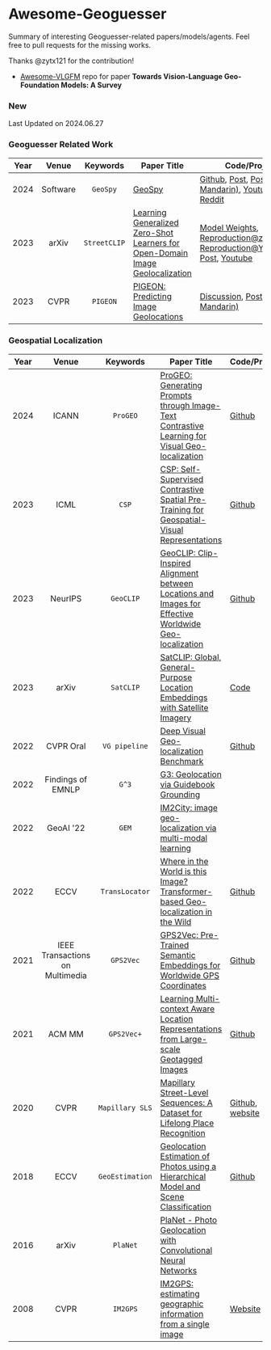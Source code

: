 # Awesome-Geoguesser
Summary of interesting Geoguesser-related papers/models/agents. Feel free to pull requests for the missing works.

Thanks @zytx121 for the contribution! 
  - [Awesome-VLGFM](https://github.com/zytx121/Awesome-VLGFM) repo for paper **Towards Vision-Language Geo-Foundation Models: A Survey**


### New

Last Updated on 2024.06.27


### Geoguesser Related Work
|Year|Venue|Keywords|Paper Title|Code/Project|
|:-:|:-:|:-:|-|-|
|2024|Software|`GeoSpy`|[GeoSpy](https://geospy.ai/)| [Github](https://github.com/atiilla/geospy), [Post](https://the-decoder.com/this-ai-knows-where-you-took-which-photo/), [Post (In Mandarin)](https://mp.weixin.qq.com/s?__biz=MzIzNjc1NzUzMw==&mid=2247728550&idx=1&sn=28404292710848f6f157d868479d60bd&exportkey=n_ChQIAhIQiAkKMPbmx8mOC8xyEooE8BL4AQIE97dBBAEAAAAAACpmKSXlJJIAAAAOpnltbLcz9gKNyK89dVj0rn5kAxV9l4XIK60cux3tH%2FaZp5TgH6Vby%2BJRdF%2FbdR3YGdlmIRo59fg1S8tBJlZkDDMT08Wb8XraM7aWE%2F8bNatal8yEC%2FdKpBeafbOyuBsbU5XTHoaPwwH%2FVF0eN5NdsapOkIm2WX1710gxuF%2F0OeMfjzxcC6OQekZ45tUAj08hjE0RCgYg4rHp6CVMOtjZvwHxeNg%2BDfj1TbIR383bgpAEIFd1SMDeVDjzuB7hJlYk6CKVnfCbCclbcNn0gEBtD9AKQtrHySojZX%2FJuKEj7aL3&acctmode=0&pass_ticket=HDVtqOG9rxRVfTr76bDOBgwmnya9EAl2c0EER%2F9Ni2a%2FFGARSoovM0UOQZmDM4Y%2B&wx_header=0), [Youtube](https://www.youtube.com/watch?v=FitqxvDuEIY), [Reddit](https://www.reddit.com/r/OSINT/comments/18rcsmx/geospy_ai/)|
|2023|arXiv|`StreetCLIP`|[Learning Generalized Zero-Shot Learners for Open-Domain Image Geolocalization](https://arxiv.org/abs/2302.00275)|[Model Weights](https://huggingface.co/geolocal/StreetCLIP/), [Reproduction@zilunzhang](https://github.com/zilunzhang/StreetCLIP-Repoduce), [Reproduction@YongIT](https://github.com/YoungIT/godeye-core), [Post](https://osintteam.blog/geolocation-and-ai-with-streetclip-introduction-country-classification-and-building-a-web-e13bd0e6d857), [Youtube](https://www.youtube.com/watch?v=ts5lPDV--cU)|
|2023|CVPR|`PIGEON`|[PIGEON: Predicting Image Geolocations](https://arxiv.org/abs/2307.05845)|[Discussion](https://community.openai.com/t/interesting-research-pigeon-an-ai-based-location-identifier/565550/3), [Post](https://the-decoder.com/this-ai-knows-where-you-took-which-photo/), [Post (In Mandarin)](https://mp.weixin.qq.com/s?__biz=MzI3MTA0MTk1MA==&mid=2652431801&idx=3&sn=ddbc48fbaeba5f0ab2bbccf9bd74c62d&chksm=f12b9148c65c185e628223c7ec0a48d1fc8e3e65553c58c9578e80f5c779670f20a967a82973&mpshare=1&scene=1&srcid=0627IRJahToItY72TWCHsRq9&sharer_shareinfo=e9d3bf4b39cd15987daeeea8b205ffc3&sharer_shareinfo_first=e9d3bf4b39cd15987daeeea8b205ffc3&exportkey=n_ChQIAhIQIVkedP%2BOnAweoiZu2OVoNhL4AQIE97dBBAEAAAAAADRnEpf4CZAAAAAOpnltbLcz9gKNyK89dVj0vzBQkPFHMMOivlLohZXry3zeAE1jLvoAPKFaegipwAMm2z1f1ejy%2BKB%2FsTKxsTi568CZR6jm3K%2FMwQIc37GrNbINlUR9xNb01bdgv24zVMv%2BUtr9aMkJuMzT06r8bNCbN88mh0OYszO33yeb6BCx6qLzQpp%2FFE5c%2BqrFlUNzJco5OApcxlbLP8hF3O6FXoxv6%2BqZ9rgxE7L7Kjs4744nz3VC7XvnnvWb1TWVMc5LfV6qS1XGxk%2FQ5ykcT4juzOk44DdWful8fma3UTK9fpSxc6sy&acctmode=0&pass_ticket=6rn4pwzKRsDZmw6RPqKNLds9aK3%2BcabsmbxYepgDCrQos1ND1v4LKIbUqiCchLsE&wx_header=0#rd)|


### Geospatial Localization

|Year|Venue|Keywords|Paper Title|Code/Project|
|:-:|:-:|:-:|-|-|
|2024|ICANN|`ProGEO`|[ProGEO: Generating Prompts through Image-Text Contrastive Learning for Visual Geo-localization](https://arxiv.org/abs/2406.01906v1)|[Github](https://github.com/Chain-Mao/ProGEO)
|2023|ICML|`CSP`|[CSP: Self-Supervised Contrastive Spatial Pre-Training for Geospatial-Visual Representations](https://arxiv.org/abs/2305.01118)|[Github](https://gengchenmai.github.io/csp-website/)|
|2023|NeurIPS|`GeoCLIP`|[GeoCLIP: Clip-Inspired Alignment between Locations and Images for Effective Worldwide Geo-localization](https://arxiv.org/abs/2309.16020)|[Github](https://github.com/VicenteVivan/geo-clip)|
|2023|arXiv|`SatCLIP`|[SatCLIP: Global, General-Purpose Location Embeddings with Satellite Imagery](https://arxiv.org/abs/2311.17179)|[Code](https://github.com/microsoft/satclip)|
|2022|CVPR Oral|`VG pipeline`|[Deep Visual Geo-localization Benchmark](https://arxiv.org/abs/2204.03444)|[Github](https://github.com/gmberton/deep-visual-geo-localization-benchmark)
|2022|Findings of EMNLP|`G^3`|[G3: Geolocation via Guidebook Grounding](https://arxiv.org/abs/2211.15521)
|2022|GeoAI '22|`GEM`|[IM2City: image geo-localization via multi-modal learning](https://dl.acm.org/doi/abs/10.1145/3557918.3565868)|
|2022|ECCV|`TransLocator`|[Where in the World is this Image? Transformer-based Geo-localization in the Wild](https://arxiv.org/abs/2204.13861)|[Github](https://github.com/ShramanPramanick/Transformer_Based_Geo-localization)
|2021|IEEE Transactions on Multimedia|`GPS2Vec`|[GPS2Vec: Pre-Trained Semantic Embeddings for Worldwide GPS Coordinates](https://ieeexplore.ieee.org/document/9360464)| [Github](https://github.com/yifangyin/GPS2Vec/tree/main)
|2021|ACM MM| `GPS2Vec+`|[Learning Multi-context Aware Location Representations from Large-scale Geotagged Images](https://dl.acm.org/doi/10.1145/3474085.3475268)| [Github](https://github.com/yifangyin/GPS2Vec/tree/main)
|2020|CVPR|`Mapillary SLS`|[Mapillary Street-Level Sequences: A Dataset for Lifelong Place Recognition](https://openaccess.thecvf.com/content_CVPR_2020/papers/Warburg_Mapillary_Street-Level_Sequences_A_Dataset_for_Lifelong_Place_Recognition_CVPR_2020_paper.pdf)|[Github](https://github.com/mapillary/mapillary_sls), [website](https://research.mapillary.com/publication/cvpr20c)
|2018|ECCV|`GeoEstimation`|[Geolocation Estimation of Photos using a Hierarchical Model and Scene Classification](https://openaccess.thecvf.com/content_ECCV_2018/papers/Eric_Muller-Budack_Geolocation_Estimation_of_ECCV_2018_paper.pdf)|[Github](https://github.com/TIBHannover/GeoEstimation)
|2016|arXiv|`PlaNet`|[PlaNet - Photo Geolocation with Convolutional Neural Networks](https://arxiv.org/abs/1602.05314)|
|2008|CVPR|`IM2GPS`|[IM2GPS: estimating geographic information from a single image](http://graphics.cs.cmu.edu/projects/im2gps/im2gps.pdf)|[Website](http://graphics.cs.cmu.edu/projects/im2gps/)



